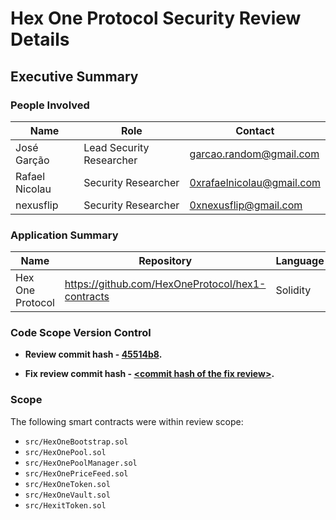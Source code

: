 # Hex One Protocol Security Review Details

## Executive Summary

### People Involved
| Name                      | Role                      | Contact                   |
|---------------------------|---------------------------|---------------------------|
| José Garção               | Lead Security Researcher  | garcao.random@gmail.com   |
| Rafael Nicolau            | Security Researcher       | 0xrafaelnicolau@gmail.com |
| nexusflip                 | Security Researcher       | 0xnexusflip@gmail.com     |

### Application Summary
| Name            | Repository                                                | Language | Platform   |
|-----------------|-----------------------------------------------------------|----------|------------|
| Hex One Protocol | https://github.com/HexOneProtocol/hex1-contracts         | Solidity | Pulsechain |

### Code Scope Version Control
- **Review commit hash - [45514b8](https://github.com/coveragelabs/2024-05-hex1/tree/45514b8a25a24679dffbe99db3e41196c06a2427).**

- **Fix review commit hash - [\<commit hash of the fix review>](link-to-the-commit).**

### Scope
The following smart contracts were within review scope:
* `src/HexOneBootstrap.sol`
* `src/HexOnePool.sol`
* `src/HexOnePoolManager.sol`
* `src/HexOnePriceFeed.sol`
* `src/HexOneToken.sol`
* `src/HexOneVault.sol`
* `src/HexitToken.sol`
